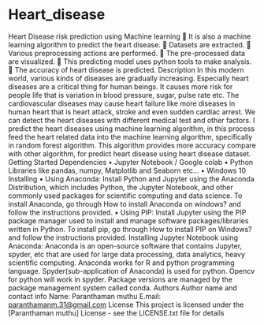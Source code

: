 # Heart_disease
Heart Disease risk prediction using Machine learning
 It is also a machine learning algorithm to predict the heart disease.
  Datasets are extracted. 
 Various preprocessing actions are performed. 
 The pre-processed data are visualized. 
 This predicting model uses python tools to make analysis.
  The accuracy of heart disease is predicted. 
Description
In this modern world, various kinds of diseases are gradually increasing. Especially heart diseases are a critical thing for human beings. It causes more risk for people life that is variation in blood pressure, sugar, pulse rate etc. The cardiovascular diseases may cause heart failure like more diseases in human heart that is heart attack, stroke and even sudden cardiac arrest. We can detect the heart diseases with different medical test and other factors. I predict the heart diseases using machine learning algorithm, in this process feed the heart related data into the machine learning algorithm, specifically in random forest algorithm. This algorithm provides more accuracy compare with other algorithm, for predict heart disease using heart disease dataset.
Getting Started
Dependencies
•	Jupyter Notebook / Google colab
•	Python Libraries like pandas, numpy, Matplotlib and Seaborn etc…
•	Windows 10
Installing
•	Using Anaconda:
Install Python and Jupyter using the Anaconda Distribution, which includes Python, the Jupyter Notebook, and other commonly used packages for scientific computing and data science. To install Anaconda, go through How to install Anaconda on windows? and follow the instructions provided.
•	Using PIP:
Install Jupyter using the PIP package manager used to install and manage software packages/libraries written in Python. To install pip, go through How to install PIP on Windows? and follow the instructions provided.
Installing Jupyter Notebook using Anaconda:
Anaconda is an open-source software that contains Jupyter, spyder, etc that are used for large data processing, data analytics, heavy scientific computing. Anaconda works for R and python programming language. Spyder(sub-application of Anaconda) is used for python. Opencv for python will work in spyder. Package versions are managed by the package management system called conda.
Authors
Author name and contact info
Name: Paranthaman muthu
E.mail: paranthamanm.31@gmail.com
License
This project is licensed under the [Paranthaman muthu] License - see the LICENSE.txt file for details

